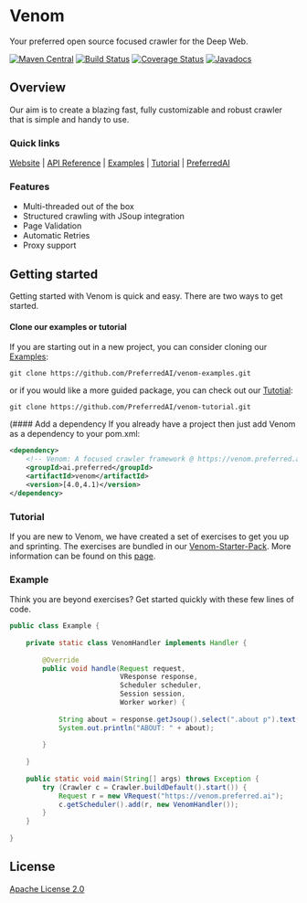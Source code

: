 # Venom
Your preferred open source focused crawler for the Deep Web.

[![Maven Central](https://maven-badges.herokuapp.com/maven-central/ai.preferred/venom/badge.svg)](https://maven-badges.herokuapp.com/maven-central/ai.preferred/venom)
[![Build Status](https://travis-ci.org/PreferredAI/venom.svg)](https://travis-ci.org/PreferredAI/venom)
[![Coverage Status](https://coveralls.io/repos/github/PreferredAI/venom/badge.svg)](https://coveralls.io/github/PreferredAI/venom)
[![Javadocs](https://www.javadoc.io/badge/ai.preferred/venom.svg)](https://www.javadoc.io/doc/ai.preferred/venom)

## Overview
Our aim is to create a blazing fast, fully customizable and robust crawler that is simple and handy to use.

### Quick links
[Website](https://venom.preferred.ai/) |
[API Reference](https://venom.preferred.ai/docs/) |
[Examples](https://github.com/PreferredAI/venom-examples) |
[Tutorial](https://github.com/PreferredAI/venom-tutorial) |
[PreferredAI](https://preferred.ai/)

### Features
- Multi-threaded out of the box
- Structured crawling with JSoup integration
- Page Validation
- Automatic Retries
- Proxy support

## Getting started
Getting started with Venom is quick and easy. There are two ways to get started. 
#### Clone our examples or tutorial
If you are starting out in a new project, you can consider cloning our [Examples](https://github.com/PreferredAI/venom-examples):
```
git clone https://github.com/PreferredAI/venom-examples.git
```
or if you would like a more guided package, you can check out our [Tutotial](https://github.com/PreferredAI/venom-tutorial):
```
git clone https://github.com/PreferredAI/venom-tutorial.git
```

(#### Add a dependency
If you already have a project then just add Venom as a dependency to your pom.xml:
```xml
<dependency>
    <!-- Venom: A focused crawler framework @ https://venom.preferred.ai/ -->
    <groupId>ai.preferred</groupId>
    <artifactId>venom</artifactId>
    <version>[4.0,4.1)</version>
</dependency>
```

### Tutorial
If you are new to Venom, we have created a set of exercises to get you up and sprinting.
The exercises are bundled in our [Venom-Starter-Pack](https://github.com/PreferredAI/venom-tutorials).
More information can be found on this [page](https://github.com/PreferredAI/venom-tutorials).

### Example
Think you are beyond exercises? Get started quickly with these few lines of code.
```java
public class Example {
 
    private static class VenomHandler implements Handler {
 
        @Override
        public void handle(Request request,
                           VResponse response,
                           Scheduler scheduler,
                           Session session,
                           Worker worker) {
 
            String about = response.getJsoup().select(".about p").text();
            System.out.println("ABOUT: " + about);
 
        }
 
    }
 
    public static void main(String[] args) throws Exception {
        try (Crawler c = Crawler.buildDefault().start()) {
            Request r = new VRequest("https://venom.preferred.ai");
            c.getScheduler().add(r, new VenomHandler());
        }
    }
 
}
```

## License

[Apache License 2.0](LICENSE)

